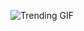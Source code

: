 ![Trending GIF](https://media2.giphy.com/media/v1.Y2lkPThiYjIxNzcyamg3YTR3NXA5MXNnMXloYnVhMG5oYmdya29hcG4zaWZzZ2VubDJ6MyZlcD12MV9naWZzX3NlYXJjaCZjdD1n/wQAbcl6iDnawokpLj9/giphy.gif)
